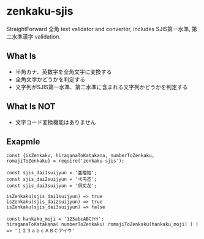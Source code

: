 # zenkaku-sjis

StraightForward 全角 text validator and convertor, includes SJIS第一水準, 第二水準漢字 validation.

## What Is

- 半角カナ、英数字を全角文字に変換する
- 全角文字かどうかを判定する
- 文字列がSJIS第一水準、第二水準に含まれる文字列かどうかを判定する


## What Is NOT

- 文字コード変換機能はありません

## Exapmle

```
const {isZenkaku, hiraganaToKatakana, numberToZenkaku, romajiToZenkaku} = require('zenkaku-sjis');

const sjis_dai1suijyun = '亜唖娃';
const sjis_dai2suijyun = '弌丐丕';
const sjis_dai3suijyun = '俱𠀋㐂';

isZenkaku(sjis_dai1suijyun) => true
isZenkaku(sjis_dai2suijyun) => true
isZenkaku(sjis_dai3suijyun) => false

const hankaku_moji = '123abcABCｱｲｳ';
hiraganaToKatakana( numberToZenkaku( romajiToZenkaku(hankaku_moji) ) ) => '１２３ａｂｃＡＢＣアイウ'
```




